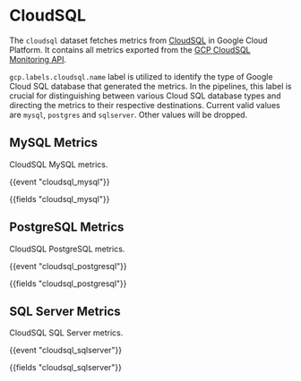 # CloudSQL

The `cloudsql` dataset fetches metrics from [CloudSQL](https://cloud.google.com/sql) in Google Cloud Platform. It contains all metrics exported from the [GCP CloudSQL Monitoring API](https://cloud.google.com/monitoring/api/metrics_gcp#gcp-cloudsql).

`gcp.labels.cloudsql.name` label is utilized to identify the type of Google Cloud SQL database that generated the metrics. In the pipelines, this label is crucial for distinguishing between various Cloud SQL database types and directing the metrics to their respective destinations. Current valid values are `mysql`, `postgres` and `sqlserver`. Other values will be dropped.

## MySQL Metrics

CloudSQL MySQL metrics.

{{event "cloudsql_mysql"}}

{{fields "cloudsql_mysql"}}

## PostgreSQL Metrics

CloudSQL PostgreSQL metrics.

{{event "cloudsql_postgresql"}}

{{fields "cloudsql_postgresql"}}


## SQL Server Metrics

CloudSQL SQL Server metrics.

{{event "cloudsql_sqlserver"}}

{{fields "cloudsql_sqlserver"}}

